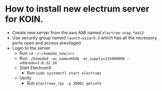 # How to install new electrum server for KOIN.

- Create new server from the aws AMI named `electrum-snap-feb12` 
- Use security group named `launch-wizard-3` which has all the necessory ports open and access previlaged
- Login to the server
  - Run `cd ~/~/komodo_new/src`
  - Run `./komodod -ac_name=KOIN -ac_supply=125000000 -addnode=3.0.32.10`
  - Start ElectrumX
    - Run `sudo systemctl start electrumx`
  - Verify
    - Run `electrumx_rpc -p 30001 getinfo`
